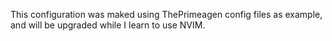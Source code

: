 This configuration was maked using ThePrimeagen config files as example, and will be upgraded while I learn to use NVIM.
